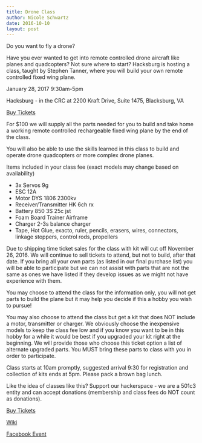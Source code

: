 ```yaml
---
title: Drone Class
author: Nicole Schwartz
date: 2016-10-10
layout: post
---
```


Do you want to fly a drone?

Have you ever wanted to get into remote controlled drone aircraft like planes and quadcopters? Not sure where to start? Hacksburg is hosting a class, taught by Stephen Tanner, where you will build your own remote controlled fixed wing plane.

January 28, 2017 9:30am-5pm

Hacksburg - in the CRC at 2200 Kraft Drive, Suite 1475, Blacksburg, VA

[Buy Tickets](http://tilt.tc/3Vbh?s=wb&u=nschwartz42)

For $100 we will supply all the parts needed for you to build and take home a working remote controlled rechargeable fixed wing plane by the end of the class. 

You will also be able to use the skills learned in this class to build and operate drone quadcopters or more complex drone planes.

Items included in your class fee (exact models may change based on availability)
  * 3x Servos 9g
  * ESC 12A    
  * Motor DYS 1806 2300kv    
  * Receiver/Transmitter    HK 6ch rx    
  * Battery    850 3S 25c jst    
  * Foam Board Trainer Airframe    
  * Charger    2-3s balance charger    
  * Tape, Hot Glue, exacto, ruler, pencils, erasers, wires, connectors, linkage stoppers, control rods, propellers

Due to shipping time ticket sales for the class with kit will cut off November 26, 2016. We will continue to sell tickets to attend, but not to build, after that date. If you bring all your own parts (as listed in our final purchase list) you will be able to participate but we can not assist with parts that are not the same as ones we have listed if they develop issues as we might not have experience with them.

You may choose to attend the class for the information only, you will not get parts to build the plane but it may help you decide if this a hobby you wish to pursue!

You may also choose to attend the class but get a kit that does NOT include a motor, transmitter or charger. We obviously choose the inexpensive models to keep the class fee low and if you know you want to be in this hobby for a while it would be best if you upgraded your kit right at the beginning. We will provide those who choose this ticket option a list of alternate upgraded parts. You  MUST bring these parts to class with you in order to participate.

Class starts at 10am promptly, suggested arrival 9:30 for registration and collection of kits ends at 5pm. Please pack a brown bag lunch.

Like the idea of classes like this? Support our hackerspace - we are a 501c3 entity and can accept donations (membership and class fees do NOT count as donations).

[Buy Tickets](http://tilt.tc/3Vbh?s=wb&u=nschwartz42)

[Wiki](https://wiki.hacksburg.org/events:drone)

[Facebook Event](https://www.facebook.com/events/350694268609967/)
